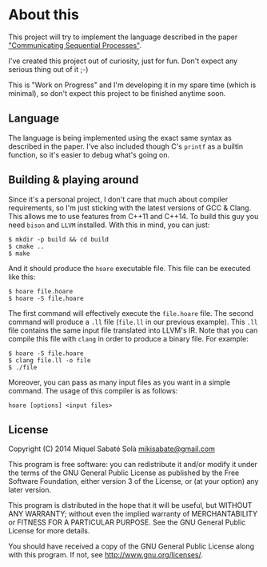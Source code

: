
# About this

This project will try to implement the language described in the paper
["Communicating Sequential Processes"](http://spinroot.com/courses/summer/Papers/hoare_1978.pdf).

I've created this project out of curiosity, just for fun. Don't expect any
serious thing out of it ;-)

This is "Work on Progress" and I'm developing it in my spare time (which is
minimal), so don't expect this project to be finished anytime soon.

## Language

The language is being implemented using the exact same syntax as described in
the paper. I've also included though C's `printf` as a builtin function, so
it's easier to debug what's going on.

## Building & playing around

Since it's a personal project, I don't care that much about compiler
requirements, so I'm just sticking with the latest versions of GCC & Clang. This
allows me to use features from C++11 and C++14. To build this guy you need
`bison` and `LLVM` installed. With this in mind, you can just:

    $ mkdir -p build && cd build
    $ cmake ..
    $ make

And it should produce the `hoare` executable file. This file can be executed
like this:

    $ hoare file.hoare
    $ hoare -S file.hoare

The first command will effectively execute the `file.hoare` file. The
second command will produce a `.ll` file (`file.ll` in our previous
example). This `.ll` file contains the same input file translated into LLVM's
IR. Note that you can compile this file with `clang` in order to produce a
binary file. For example:

    $ hoare -S file.hoare
    $ clang file.ll -o file
    $ ./file

Moreover, you can pass as many input files as you want in a simple command. The
usage of this compiler is as follows:

    hoare [options] <input files>

## License

Copyright (C) 2014 Miquel Sabaté Solà <mikisabate@gmail.com>

This program is free software: you can redistribute it and/or modify
it under the terms of the GNU General Public License as published by
the Free Software Foundation, either version 3 of the License, or
(at your option) any later version.

This program is distributed in the hope that it will be useful,
but WITHOUT ANY WARRANTY; without even the implied warranty of
MERCHANTABILITY or FITNESS FOR A PARTICULAR PURPOSE.  See the
GNU General Public License for more details.

You should have received a copy of the GNU General Public License
along with this program.  If not, see <http://www.gnu.org/licenses/>.

